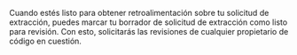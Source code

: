 Cuando estés listo para obtener retroalimentación sobre tu solicitud de extracción, puedes marcar tu borrador de solicitud de extracción como listo para revisión. Con esto, solicitarás las revisiones de cualquier propietario de código en cuestión.
